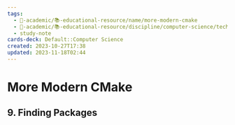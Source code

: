 ```yaml
---
tags:
  - 🔴-academic/📚-educational-resource/name/more-modern-cmake
  - 🔴-academic/📚-educational-resource/discipline/computer-science/technology/cmake
  - study-note
cards-deck: Default::Computer Science
created: 2023-10-27T17:38
updated: 2023-11-18T02:44
---
```


# More Modern CMake

## 9. Finding Packages



